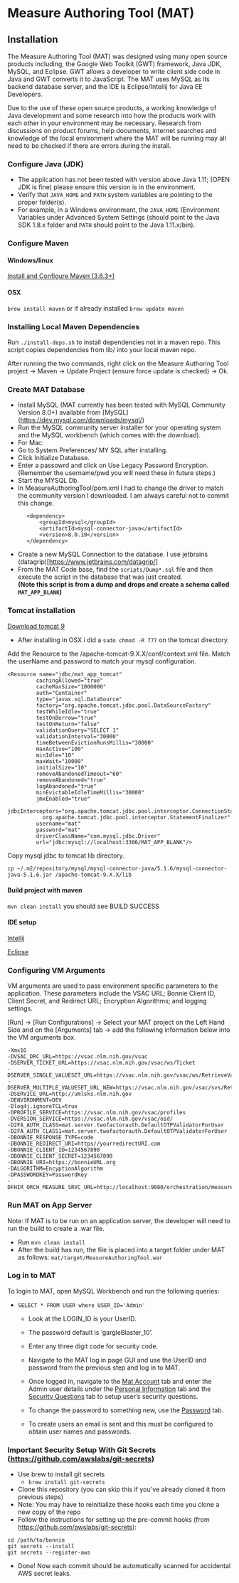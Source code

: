# Measure Authoring Tool (MAT)

## Installation
The Measure Authoring Tool (MAT) was designed using many open source products including, the Google Web Toolkit (GWT) 
framework, Java JDK, MySQL, and Eclipse. GWT allows a developer to write client side code in Java and GWT converts 
it to JavaScript. The MAT uses MySQL as its backend database server, and the IDE is Eclipse/Intellij for Java EE Developers.

Due to the use of these open source products, a working knowledge of Java development and some research into how 
the products work with each other in your environment may be necessary. Research from discussions on product forums, 
help documents, internet searches and knowledge of the local environment where the MAT will be running may all need to 
be checked if there are errors during the install.

### Configure Java (JDK)
-  The application has not been tested with version above Java 1.11; (OPEN JDK is fine) please ensure this version is in the environment.
-  Verify that `JAVA_HOME` and `PATH` system variables are pointing to the proper folder(s).
-  For example, in a Windows environment, the `JAVA_HOME` (Environment Variables under Advanced System Settings (should point to the Java SDK 1.8.x folder and `PATH` should point to the Java 1.11.x/bin).

### Configure Maven
#### Windows/linux
 [Install and Configure Maven (3.6.3+)](https://maven.apache.org/install.html)
#### OSX 
 `brew install maven` 
or if already installed 
`brew update maven`

### Installing Local Maven Dependencies
Run `./install-deps.sh` to install dependencies not in a maven repo. This script copies dependencies from lib/ into
your local maven repo.

After running the two commands, right click on the Measure Authoring Tool project -> Maven -> Update Project
(ensure force update is checked) -> Ok.

### Create MAT Database
- Install MySQL (MAT currently has been tested with MySQL Community Version 8.0+) available from [MySQL] (https://dev.mysql.com/downloads/mysql/)
- Run the MySQL community server installer for your operating system and the MySQL workbench (which comes with the download).
- For Mac:
- Go to System Preferences/ MY SQL after installing.
- Click Initialize Database.
- Enter a passowrd and click on Use Legacy Password Encryption. (Remember the username/pwd you will need these in future steps.)
- Start the MYSQL Db.
- In MeasureAuthoringTool/pom.xml I had to change the driver to match the community version I downloaded. I am always careful not to commit this change.
  
```
      <dependency>
          <groupId>mysql</groupId>
          <artifactId>mysql-connector-java</artifactId>
          <version>8.0.19</version>
      </dependency>
```      
- Create a new MySQL Connection to the database. I use jetbrains (datagrip)[https://www.jetbrains.com/datagrip/]
- From the MAT Code base, find the `scripts/Dump*.sql` file and then execute the script in the database that was just created. <br> **(Note this script is from a dump and drops and create a schema called  `MAT_APP_BLANK`)**

### Tomcat installation

[Download tomcat 9](https://tomcat.apache.org/download-90.cgi)
  - After installing in OSX i did a `sudo chmod -R 777` on the tomcat directory.

Add the Resource to the /apache-tomcat-9.X.X/conf/context.xml file. Match the userName and password to match your mysql 
configuration.

```
<Resource name="jdbc/mat_app_tomcat"
         cachingAllowed="true"
         cacheMaxSize="1000000"
         auth="Container"
         type="javax.sql.DataSource"
         factory="org.apache.tomcat.jdbc.pool.DataSourceFactory"
         testWhileIdle="true"
         testOnBorrow="true"
         testOnReturn="false"
         validationQuery="SELECT 1"
         validationInterval="30000"
         timeBetweenEvictionRunsMillis="30000"
         maxActive="100"
         minIdle="10"
         maxWait="10000"
         initialSize="10"
         removeAbandonedTimeout="60"
         removeAbandoned="true"
         logAbandoned="true"
         minEvictableIdleTimeMillis="30000"
         jmxEnabled="true"
         jdbcInterceptors="org.apache.tomcat.jdbc.pool.interceptor.ConnectionState;
           org.apache.tomcat.jdbc.pool.interceptor.StatementFinalizer"
         username="mat"
         password="mat"
         driverClassName="com.mysql.jdbc.Driver"
         url="jdbc:mysql://localhost:3306/MAT_APP_BLANK"/>
```

Copy mysql jdbc to tomcat lib directory.
```
cp ~/.m2/repository/mysql/mysql-connector-java/5.1.6/mysql-connector-java-5.1.6.jar /apache-tomcat-9.X.X/lib
```
#### Build project with maven

 `mvn clean install` you should see BUILD SUCCESS
 
 #### IDE setup
 
 [Intellij](README_IDEA.md)
 
 [Eclipse](ComingSoon)
 
 ### Configuring VM Arguments
 
 VM arguments are used to pass environment specific parameters to the application. These parameters include the VSAC URL; Bonnie Client ID, Client Secret, and Redirect URL; Encryption Algorithms; and logging settings.
 
 [Run] -> [Run Configurations] -> Select your MAT project on the Left Hand Side and on the [Arguments] tab -> add the following information below into the VM arguments box.
 ```
 -Xmx1G 
 -DVSAC_DRC_URL=https://vsac.nlm.nih.gov/vsac
 -DSERVER_TICKET_URL=https://vsac.nlm.nih.gov/vsac/ws/Ticket
 -DSERVER_SINGLE_VALUESET_URL=https://vsac.nlm.nih.gov/vsac/ws/RetrieveValueSet? 
 -DSERVER_MULTIPLE_VALUESET_URL_NEW=https://vsac.nlm.nih.gov/vsac/svs/RetrieveMultipleValueSets? 
 -DSERVICE_URL=http://umlsks.nlm.nih.gov 
 -DENVIRONMENT=DEV 
 -Dlog4j.ignoreTCL=true 
 -DPROFILE_SERVICE=https://vsac.nlm.nih.gov/vsac/profiles 
 -DVERSION_SERVICE=https://vsac.nlm.nih.gov/vsac/oid/ 
 -D2FA_AUTH_CLASS=mat.server.twofactorauth.DefaultOTPValidatorForUser 
 -D2FA_AUTH_CLASS1=mat.server.twofactorauth.DefaultOTPValidatorForUser 
 -DBONNIE_RESPONSE_TYPE=code 
 -DBONNIE_REDIRECT_URI=https//yourredirectURI.com 
 -DBONNIE_CLIENT_ID=1234567890 
 -DBONNIE_CLIENT_SECRET=1234567890
 -DBONNIE_URI=https://bonnieURL.org 
 -DALGORITHM=EncyptionAlgorithm 
 -DPASSWORDKEY=PasswordKey 
 -DFHIR_ORCH_MEASURE_SRVC_URL=http://localhost:9080/orchestration/measure
 ```
 
 ### Run MAT on App Server
 Note: If MAT is to be run on an application server, the developer will need to run the build to create a .war file.

- Run `mvn clean install`
- After the build has run, the file is placed into a target folder under MAT as follows: `mat/target/MeasureAuthoringTool.war`
 
 ### Log in to MAT
 To login to MAT, open MySQL Workbench and run the following queries:
- `SELECT * FROM USER where USER_ID='Admin'` 
    - Look at the LOGIN_ID is your UserID. 
    - The password default is ‘gargleBlaster_10’. 
    - Enter any three digit code for security code.
    
  - Navigate to the MAT log in page GUI and use the UserID and password from the previous step and log in to MAT.
  - Once logged in, navigate to the [Mat Account]() tab and enter the Admin user details under the [Personal Information]() tab and the [Security Questions]() tab to setup user’s security questions.
  -	To change the password to something new, use the [Password]() tab.
  - To create users an email is sent and this must be configured to obtain user names and passwords.
 
 ### Important Security Setup With Git Secrets (https://github.com/awslabs/git-secrets)
 
  - Use brew to install git secrets
     - `brew install git-secrets`
  - Clone this repository (you can skip this if you've already cloned it from previous steps)
  - Note: You may have to reinitialize these hooks each time you clone a new copy of the repo
  - Follow the instructions for setting up the pre-commit hooks (from https://github.com/awslabs/git-secrets):
 ```
 cd /path/to/bonnie
 git secrets --install
 git secrets --register-aws
 ```
  - Done! Now each commit should be automatically scanned for accidental AWS secret leaks.
 


